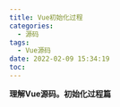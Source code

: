 ```yaml
---
title: Vue初始化过程
categories:
  - 源码
tags:
  - Vue源码
date: 2022-02-09 15:34:19
toc:
---
```

**理解Vue源码。初始化过程篇**
<!-- more -->
